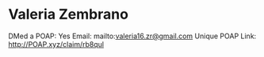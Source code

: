 # Valeria Zembrano

DMed a POAP: Yes
Email: mailto:valeria16.zr@gmail.com
Unique POAP Link: http://POAP.xyz/claim/rb8qul